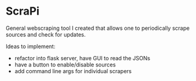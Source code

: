 # ScraPi

General webscraping tool I created that allows one to periodically scrape sources and check for updates.


Ideas to implement:
* refactor into flask server, have GUI to read the JSONs
* have a button to enable/disable sources
* add command line args for individual scrapers
